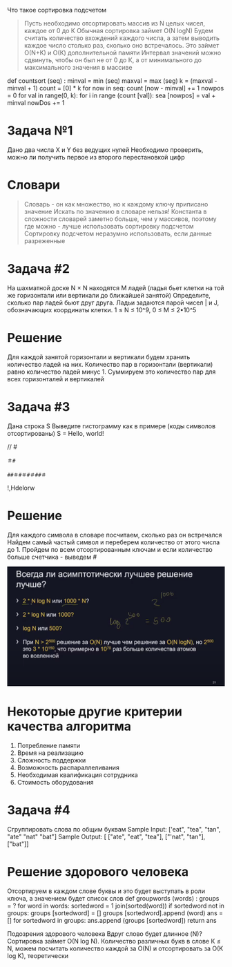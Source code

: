 Что такое сортировка подсчетом
> Пусть необходимо отсортировать массив из N целых чисел,
каждое от 0 до К
> Обычная сортировка займет O(N logN)
> Будем считать количество вхождений каждого числа, а затем выводить каждое число столько раз, сколько оно встречалось.
Это займет O(N+K) и О(К) дополнительной памяти
> Интервал значений можно сдвинуть, чтобы он был не от 0 до К, а от минимального до максимального значения в массиве

def countsort (seq) :
minval = min (seq)
maxval = max (seg)
k = (maxval - minval + 1)
count = [0] * k
for now in seq:
count [now - minval] += 1
nowpos = 0
for val in range(0, k):
for i in range (count [val]):
sea [nowpos] = val + minval
nowDos += 1

# Задача №1
Дано два числа Х и Y без ведущих нулей
Необходимо проверить, можно ли получить первое из второго перестановкой цифр


# Словари
> Словарь - он как множество, но к каждому ключу приписано значение
> Искать по значению в словаре нельзя!
> Константа в сложности словарей заметно больше, чем у массивов, поэтому где можно - лучше использовать сортировку подсчетом
> Сортировку подсчетом неразумно использовать, если данные разреженные

# Задача #2
На шахматной доске N × N находятся М ладей (ладья бьет клетки на той же горизонтали или вертикали до ближайшей занятой)
Определите, сколько пар ладей бьют друг друга.
Ладьи задаются парой чисел | и J, обозначающих координаты клетки.
1 ≤ N ≤ 10^9, 0 ≤ M ≤ 2•10^5

# Решение
Для каждой занятой горизонтали и вертикали будем хранить количество ладей на них. Количество пар в горизонтали (вертикали) равно количество ладей минус 1. Суммируем это количество пар для всех горизонталей и вертикалей

# Задача #3
Дана строка S
Выведите гистограмму как в примере (коды символов отсортированы)
S = Hello, world!

//  #

    ＃#

    ##＃#＃#＃##＃
!,Hdelorw

# Решение
Для каждого символа в словаре посчитаем, сколько раз он встречался Найдем самый частый символ и переберем количество от этого числа до 1. Пройдем по всем отсортированным ключам и если количество больше счетчика - выведем #

![s21_matrix](NlogN.png)

# Некоторые другие критерии качества алгоритма
1. Потребление памяти
2. Время на реализацию
3. Сложность поддержки
4. Возможность распараллеливания
5. Необходимая квалификация сотрудника
6. Стоимость оборудования

# Задача #4
Сгруппировать слова по общим буквам
Sample Input: ['eat", "tea", "tan", "ate" "nat" "bat"]
Sample Output: [ ["ate", "eat", "tea"], ["'nat", "tan"], ["bat"]]

# Решение здорового человека
Отсортируем в каждом слове буквы и это будет выступать в роли ключа, а значением будет список слов
def groupwords (words) :
groups = ?
for word in words: sortedword =
1 join(sorted(word))
if sortedword not in groups:
groups [sortedword] = []
groups [sortedword].append (word)
ans = []
for sortedword in groups:
ans.append (groups [sortedword])
return ans

Подозрения здорового человека
Вдруг слово будет длинное (N)? Сортировка займет O(N log N).
Количество различных букв в слове К ≤ N, можем посчитать количество каждой за O(N) и отсортировать за O(K log K), теоретически